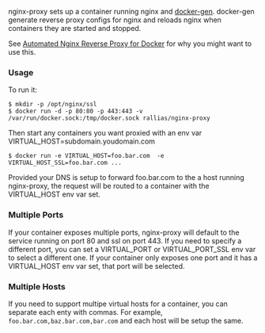 nginx-proxy sets up a container running nginx and [docker-gen][1].  docker-gen generate reverse proxy configs for nginx and reloads nginx when containers they are started and stopped.

See [Automated Nginx Reverse Proxy for Docker][2] for why you might want to use this.

### Usage

To run it:

    $ mkdir -p /opt/nginx/ssl
    $ docker run -d -p 80:80 -p 443:443 -v /var/run/docker.sock:/tmp/docker.sock rallias/nginx-proxy

Then start any containers you want proxied with an env var VIRTUAL_HOST=subdomain.youdomain.com

    $ docker run -e VIRTUAL_HOST=foo.bar.com  -e VIRTUAL_HOST_SSL=foo.bar.com ...

Provided your DNS is setup to forward foo.bar.com to the a host running nginx-proxy, the request will be routed to a container with the VIRTUAL_HOST env var set.

### Multiple Ports

If your container exposes multiple ports, nginx-proxy will default to the service running on port 80 and ssl on port 443.  If you need to specify a different port, you can set a VIRTUAL_PORT or VIRTUAL_PORT_SSL env var to select a different one.  If your container only exposes one port and it has a VIRTUAL_HOST env var set, that port will be selected.

  [1]: https://github.com/jwilder/docker-gen
  [2]: http://jasonwilder.com/blog/2014/03/25/automated-nginx-reverse-proxy-for-docker/

### Multiple Hosts

If you need to support multipe virtual hosts for a container, you can separate each enty with commas.  For example, `foo.bar.com,baz.bar.com,bar.com` and each host will be setup the same.
